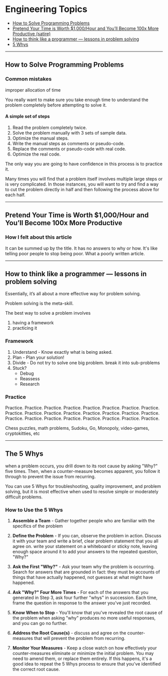 # **Engineering Topics**

- [How to Solve Programming Problems](https://simpleprogrammer.com/solving-problems-breaking-it-down/)
- [Pretend Your Time is Worth $1,000/Hour and You’ll Become 100x More Productive (satire)](https://medium.com/swlh/pretend-your-time-is-worth-1-000-hour-and-youll-become-100x-more-productive-f04628bb3e6d)
- [How to think like a programmer — lessons in problem solving](https://www.freecodecamp.org/news/how-to-think-like-a-programmer-lessons-in-problem-solving-d1d8bf1de7d2/)
- [5 Whys](https://www.mindtools.com/pages/article/newTMC_5W.htm)

---

## **How to Solve Programming Problems**

### **Common mistakes**

improper allocation of time

You really want to make sure you take enough time to understand the problem completely before attempting to solve it.

#### **A simple set of steps**

1. Read the problem completely twice.
2. Solve the problem manually with 3 sets of sample data.
3. Optimize the manual steps.
4. Write the manual steps as comments or pseudo-code.
5. Replace the comments or pseudo-code with real code.
6. Optimize the real code.

The only way you are going to have confidence in this process is to practice it. 

Many times you will find that a problem itself involves multiple large steps or is very complicated.  In those instances, you will want to try and find a way to cut the problem directly in half and then following the process above for each half.

---

## **Pretend Your Time is Worth $1,000/Hour and You’ll Become 100x More Productive**

### **How I felt about this article**

It can be summed up by the title. It has no answers to why or how. It's like telling poor people to stop being poor. What a poorly written article.

---

## **How to think like a programmer — lessons in problem solving**

Essentially, it’s all about a more effective way for problem solving.

Problem solving is the meta-skill.

The best way to solve a problem involves
1. having a framework
2. practicing it

### **Framework**

1. Understand - Know exactly what is being asked. 
2. Plan - Plan your solution!
3. Divide - Do not try to solve one big problem. break it into sub-problems
4. Stuck?
    - Debug
    - Reassess
    - Research

### **Practice**

Practice. Practice. Practice. Practice. Practice. Practice. Practice. Practice. Practice. Practice. Practice. Practice. Practice. Practice. Practice. Practice. Practice. Practice. Practice. Practice. Practice. Practice. Practice. Practice.

Chess puzzles, math problems, Sudoku, Go, Monopoly, video-games, cryptokitties, etc

---

## **The 5 Whys**

when a problem occurs, you drill down to its root cause by asking "Why?" five times. Then, when a counter-measure becomes apparent, you follow it through to prevent the issue from recurring.

You can use 5 Whys for troubleshooting, quality improvement, and problem solving, but it is most effective when used to resolve simple or moderately difficult problems.

### **How to Use the 5 Whys**

1. **Assemble a Team** - Gather together people who are familiar with the specifics of the problem

2. **Define the Problem** - If you can, observe the problem in action. Discuss it with your team and write a brief, clear problem statement that you all agree on. write your statement on a whiteboard or sticky note, leaving enough space around it to add your answers to the repeated question, "Why?"

3. **Ask the First "Why?"** - Ask your team why the problem is occurring. Search for answers that are grounded in fact: they must be accounts of things that have actually happened, not guesses at what might have happened.

4. **Ask "Why?" Four More Times** - For each of the answers that you generated in Step 3, ask four further "whys" in succession. Each time, frame the question in response to the answer you've just recorded.

5. **Know When to Stop** - You'll know that you've revealed the root cause of the problem when asking "why" produces no more useful responses, and you can go no further.

6. **Address the Root Cause(s)** - discuss and agree on the counter-measures that will prevent the problem from recurring.

7. **Monitor Your Measures** - Keep a close watch on how effectively your counter-measures eliminate or minimize the initial problem. You may need to amend them, or replace them entirely. If this happens, it's a good idea to repeat the 5 Whys process to ensure that you've identified the correct root cause.